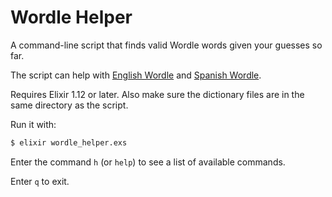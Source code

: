 # Wordle Helper
A command-line script that finds valid Wordle words given your guesses so far.

The script can help with [English Wordle](https://www.nytimes.com/games/wordle/index.html) and [Spanish Wordle](https://wordle.danielfrg.com/).

Requires Elixir 1.12 or later. Also make sure the dictionary files are in the same directory as the script.

Run it with:
```sh
$ elixir wordle_helper.exs
```

Enter the command `h` (or `help`) to see a list of available commands.

Enter `q` to exit.
